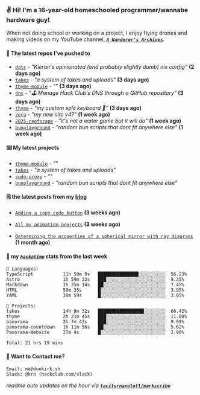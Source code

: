 ### ✌️ Hi! I'm a 16-year-old homeschooled programmer/wannabe hardware guy!

When not doing school or working on a project, I enjoy flying drones and making videos on my YouTube channel, [**_`A Wanderer's Archives`_**](https://youtube.com/@wanderer.archives).

#### 👷 The latest repos I've pushed to

- [`dots`](https://github.com/taciturnaxolotl/dots) - _"Kieran's opinionated (and probably slightly dumb) nix config"_ **(2 days ago)**
- [`takes`](https://github.com/taciturnaxolotl/takes) - _"a system of takes and uploads"_ **(3 days ago)**
- [`thyme-module`](https://github.com/taciturnaxolotl/thyme-module) - _""_ **(3 days ago)**
- [`dns`](https://github.com/hackclub/dns) - _"🕹 Manage Hack Club's DNS through a GitHub repository"_ **(3 days ago)**
- [`thyme`](https://github.com/taciturnaxolotl/thyme) - _"my custom split keyboard 🫶"_ **(3 days ago)**
- [`zera`](https://github.com/taciturnaxolotl/zera) - _"my new site v4?"_ **(1 week ago)**
- [`2025-reefscape`](https://github.com/df1317/2025-reefscape) - _"it's not a water game but it will do"_ **(1 week ago)**
- [`bunplayground`](https://github.com/taciturnaxolotl/bunplayground) - _"random bun scripts that dont fit anywhere else"_ **(1 week ago)**

#### ⌨️ My latest projects

- [`thyme-module`](https://github.com/taciturnaxolotl/thyme-module) - _""_
- [`takes`](https://github.com/taciturnaxolotl/takes) - _"a system of takes and uploads"_
- [`sudo-proxy`](https://github.com/taciturnaxolotl/sudo-proxy) - _""_
- [`bunplayground`](https://github.com/taciturnaxolotl/bunplayground) - _"random bun scripts that dont fit anywhere else"_

#### 🗒️ the latest posts from my [blog](https://dunkirk.sh)

- [`Adding a copy code button`](https://dunkirk.sh/blog/adding-a-copy-button/) **(3 weeks ago)**

- [`All my animation projects`](https://dunkirk.sh/blog/my-animations/) **(3 weeks ago)**

- [`Determining the properties of a spherical mirror with ray diagrams`](https://dunkirk.sh/blog/spherical-ray-diagrams/) **(1 month ago)**



#### 📡 my [_`hackatime`_](https://waka.hackclub.com) stats from the last week

```text
💾 Languages:
TypeScript           11h 59m 9s   ███████████████░░░░░░░░░░  56.23%
Astro                1h 59m 33s   ███░░░░░░░░░░░░░░░░░░░░░░  9.35%
Markdown             1h 35m 14s   ██░░░░░░░░░░░░░░░░░░░░░░░  7.45%
HTML                 50m 35s      █░░░░░░░░░░░░░░░░░░░░░░░░  3.95%
YAML                 38m 59s      █░░░░░░░░░░░░░░░░░░░░░░░░  3.05%

💼 Projects:
takes                14h 9m 32s   █████████████████░░░░░░░░  66.42%
thyme                2h 21m 45s   ███░░░░░░░░░░░░░░░░░░░░░░  11.08%
panorama             2h 7m 43s    ███░░░░░░░░░░░░░░░░░░░░░░  9.99%
panorama-countdown   1h 11m 56s   ██░░░░░░░░░░░░░░░░░░░░░░░  5.62%
Panorama-Website     37m 4s       █░░░░░░░░░░░░░░░░░░░░░░░░  2.90%

Total: 21 hrs 19 mins
```

#### 📮 Want to Contact me?

```text
Email: me@dunkirk.sh
Slack: @krn (hackclub.com/slack)
```

_readme auto updates on the hour via [**`taciturnaxolotl/markscribe`**](https://github.com/taciturnaxolotl/markscribe)_
